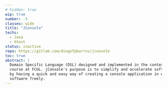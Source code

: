 ```yaml
---
# hidden: true
wip: true
number: -3
classes: wide
title: "JConsole"
techs:
  - Java
  - Xtext
status: inactive
repo: https://gitlab.com/diogofpbarros/jconsole
toc: true
abstract: |
  Domain Specific Language (DSL) designed and implemented in the context of the Domain Languages
  course at FCUL. jConsole's purpose is to simplify and accelerate software development and testing
  by having a quick and easy way of creating a console application in which one can integrate 
  software freely.
---
```


<!-- 
## Motivation

## Design

## Implementation

## Demo

## How to use 
-->
